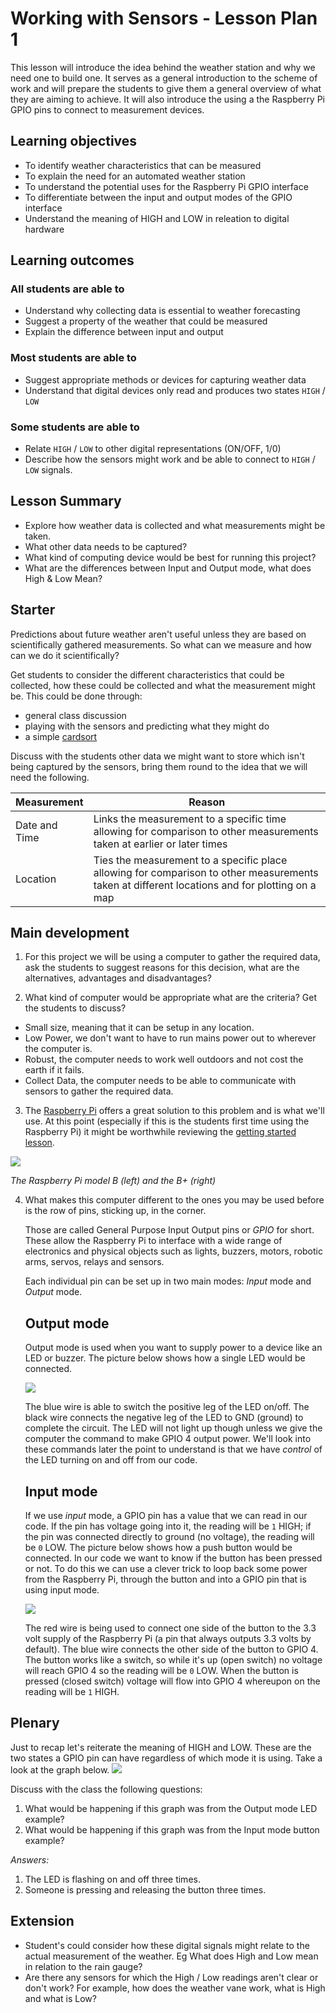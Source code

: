 # Working with Sensors - Lesson Plan 1


This lesson will introduce the idea behind the weather station and why we need one to build one. It serves as a general introduction to the scheme of work and will prepare the students to give them a general overview of what they are aiming to achieve. It will also introduce the using a the Raspberry Pi GPIO pins to connect to measurement devices.

## Learning objectives

- To identify weather characteristics that can be measured
- To explain the need for an automated weather station
- To understand the potential uses for the Raspberry Pi GPIO interface
- To differentiate between the input and output modes of the GPIO interface
- Understand the meaning of HIGH and LOW in releation to digital hardware

## Learning outcomes

### All students are able to

- Understand why collecting data is essential to weather forecasting
- Suggest a property of the weather that could be measured
- Explain the difference between input and output

### Most students are able to

- Suggest appropriate methods or devices for capturing weather data
- Understand that digital devices only read and produces two states `HIGH` / `LOW`

### Some students are able to

- Relate `HIGH` / `LOW` to other digital representations (ON/OFF, 1/0)
- Describe how the sensors might work and be able to connect to `HIGH` / `LOW` signals.

## Lesson Summary

- Explore how weather data is collected and what measurements might be taken.
- What other data needs to be captured?
- What kind of computing device would be best for running this project?
- What are the differences between Input and Output mode, what does High & Low Mean?

## Starter

Predictions about future weather aren't useful unless they are based on scientifically gathered measurements. So what can we measure and how can we do it scientifically?

Get students to consider the different characteristics that could be collected, how these could be collected and what the measurement might be. This could be done through:
- general class discussion
- playing with the sensors and predicting what they might do
- a simple [cardsort](files/WeatherStationCardsort.pdf)

Discuss with the students other data we might want to store which isn't being captured by the sensors, bring them round to the idea that we will need the following.

Measurement | Reason
--- | ---
Date and Time | Links the measurement to a specific time allowing for comparison to other measurements taken at earlier or later times
Location | Ties the measurement to a specific place allowing for comparison to other measurements taken at different locations and for plotting on a map

## Main development

1. For this project we will be using a computer to gather the required data, ask the students to suggest reasons for this decision, what are the alternatives, advantages and disadvantages?

2. What kind of computer would be appropriate what are the criteria? Get the students to discuss?
  - Small size,  meaning that it can be setup in any location.
  - Low Power, we don't want to have to run mains power out to wherever the computer is.
  - Robust, the computer needs to work well outdoors and not cost the earth if it fails.
  - Collect Data, the computer needs to be able to communicate with sensors to gather the required data.

3. The [Raspberry Pi](http://www.raspberrypi.org/help/what-is-a-raspberry-pi/) offers a great solution to this problem and is what we'll use. At this point (especially if this is the students first time using the Raspberry Pi) it might be worthwhile reviewing the [getting started lesson](http://www.raspberrypi.org/learning/getting-started-with-raspberry-pi-lesson/).

  ![](images/raspberrypis.png)

  *The Raspberry Pi model B (left) and the B+ (right)*

4. What makes this computer different to the ones you may be used before is the row of pins, sticking up, in the corner.

    Those are called General Purpose Input Output pins or *GPIO* for short. These allow the Raspberry Pi to interface with a wide range of electronics and physical objects such as lights, buzzers, motors, robotic arms, servos, relays and sensors.

    Each individual pin can be set up in two main modes: *Input* mode and *Output* mode.

    ## Output mode

    Output mode is used when you want to supply power to a device like an LED or buzzer. The picture below shows how a single LED would be connected.

    ![](images/gpio_out.png)

    The blue wire is able to switch the positive leg of the LED on/off. The black wire connects the negative leg of the LED to GND (ground) to complete the circuit. The LED will not light up though unless we give the computer the command to make GPIO 4 output power. We'll look into these commands later the point to understand is that we have *control* of the LED turning on and off from our code.

    ## Input mode

    If we use *input* mode, a GPIO pin has a value that we can read in our code. If the pin has voltage going into it, the reading will be `1` HIGH; if the pin was connected directly to ground (no voltage), the reading will be `0` LOW. The picture below shows how a push button would be connected. In our code we want to know if the button has been pressed or not. To do this we can use a clever trick to loop back some power from the Raspberry Pi, through the button and into a GPIO pin that is using input mode.

    ![](images/gpio_in.png)

    The red wire is being used to connect one side of the button to the 3.3 volt supply of the Raspberry Pi (a pin that always outputs 3.3 volts by default). The blue wire connects the other side of the button to GPIO 4. The button works like a switch, so while it's up (open switch) no voltage will reach GPIO 4 so the reading will be `0` LOW. When the button is pressed (closed switch) voltage will flow into GPIO 4 whereupon on the reading will be `1` HIGH.

## Plenary

Just to recap let's reiterate the meaning of HIGH and LOW. These are the two states a GPIO pin can have regardless of which mode it is using. Take a look at the graph below.
![](images/high_low.png)

Discuss with the class the following questions:

1. What would be happening if this graph was from the Output mode LED example?
1. What would be happening if this graph was from the Input mode button example?

*Answers:*

1. The LED is flashing on and off three times.
1. Someone is pressing and releasing the button three times.

## Extension

- Student's could consider how these digital signals might relate to the actual measurement of the weather. Eg What does High and Low mean in relation to the rain gauge?
- Are there any sensors for which the High / Low readings aren't clear or don't work? For example, how does the weather vane work, what is High and what is Low?
